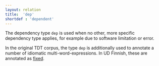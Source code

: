 ```yaml
---
layout: relation
title:  'dep'
shortdef : 'dependent'
---
```


The dependency type `dep` is used when no other, more specific dependency
type applies, for example due to software limitation or error.

In the original TDT corpus, the type `dep` is additionally used to
annotate a number of idiomatic multi-word-expressions. In UD Finnish,
these are annotated as [fixed]().
<!-- Interlanguage links updated Út zář 29 18:41:18 CEST 2020 -->
